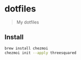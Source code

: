 # dotfiles

> My dotfiles

## Install

```bash
brew install chezmoi
chezmoi init --apply threesquared
```
